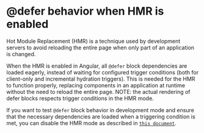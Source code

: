 # @defer behavior when HMR is enabled

Hot Module Replacement (HMR) is a technique used by development servers to avoid reloading the entire page when only part of an application is changed.

When the HMR is enabled in Angular, all `@defer` block dependencies are loaded
eagerly, instead of waiting for configured trigger conditions (both for client-only and incremental hydration triggers). This is needed
for the HMR to function properly, replacing components in an application at runtime
without the need to reload the entire page. NOTE: the actual rendering of defer
blocks respects trigger conditions in the HMR mode.

If you want to test `@defer` block behavior in development mode and ensure that
the necessary dependencies are loaded when a triggering condition is met, you can
disable the HMR mode as described in [`this document`](/tools/cli/build-system-migration#hot-module-replacement).
